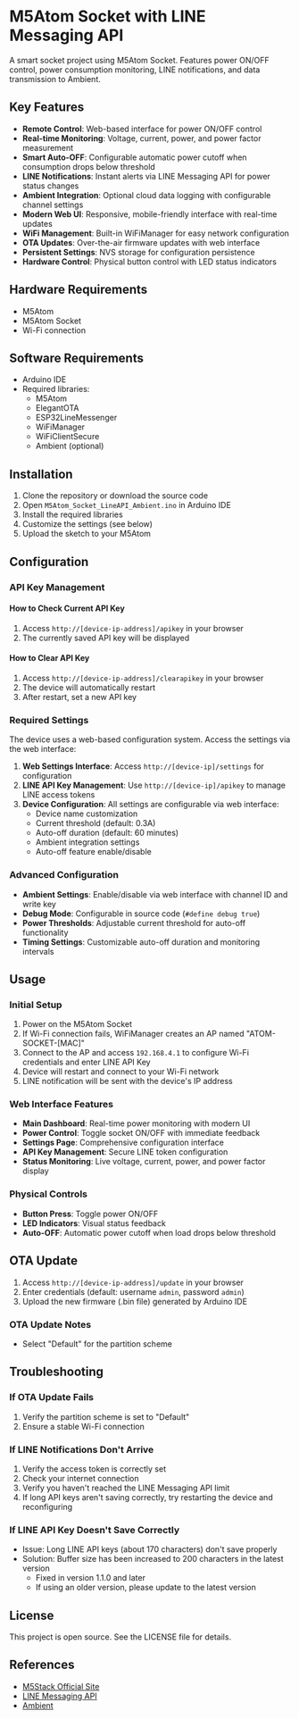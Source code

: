 # M5Atom Socket with LINE Messaging API
A smart socket project using M5Atom Socket. Features power ON/OFF control, power consumption monitoring, LINE notifications, and data transmission to Ambient.

## Key Features

- **Remote Control**: Web-based interface for power ON/OFF control
- **Real-time Monitoring**: Voltage, current, power, and power factor measurement
- **Smart Auto-OFF**: Configurable automatic power cutoff when consumption drops below threshold
- **LINE Notifications**: Instant alerts via LINE Messaging API for power status changes
- **Ambient Integration**: Optional cloud data logging with configurable channel settings
- **Modern Web UI**: Responsive, mobile-friendly interface with real-time updates
- **WiFi Management**: Built-in WiFiManager for easy network configuration
- **OTA Updates**: Over-the-air firmware updates with web interface
- **Persistent Settings**: NVS storage for configuration persistence
- **Hardware Control**: Physical button control with LED status indicators

## Hardware Requirements

- M5Atom
- M5Atom Socket
- Wi-Fi connection

## Software Requirements

- Arduino IDE
- Required libraries:
  - M5Atom
  - ElegantOTA
  - ESP32LineMessenger
  - WiFiManager
  - WiFiClientSecure
  - Ambient (optional)

## Installation

1. Clone the repository or download the source code
2. Open `M5Atom_Socket_LineAPI_Ambient.ino` in Arduino IDE
3. Install the required libraries
4. Customize the settings (see below)
5. Upload the sketch to your M5Atom

## Configuration

### API Key Management

#### How to Check Current API Key

1. Access `http://[device-ip-address]/apikey` in your browser
2. The currently saved API key will be displayed

#### How to Clear API Key

1. Access `http://[device-ip-address]/clearapikey` in your browser
2. The device will automatically restart
3. After restart, set a new API key

### Required Settings

The device uses a web-based configuration system. Access the settings via the web interface:

1. **Web Settings Interface**: Access `http://[device-ip]/settings` for configuration
2. **LINE API Key Management**: Use `http://[device-ip]/apikey` to manage LINE access tokens
3. **Device Configuration**: All settings are configurable via web interface:
   - Device name customization
   - Current threshold (default: 0.3A)
   - Auto-off duration (default: 60 minutes)
   - Ambient integration settings
   - Auto-off feature enable/disable

### Advanced Configuration

- **Ambient Settings**: Enable/disable via web interface with channel ID and write key
- **Debug Mode**: Configurable in source code (`#define debug true`)
- **Power Thresholds**: Adjustable current threshold for auto-off functionality
- **Timing Settings**: Customizable auto-off duration and monitoring intervals

## Usage

### Initial Setup
1. Power on the M5Atom Socket
2. If Wi-Fi connection fails, WiFiManager creates an AP named "ATOM-SOCKET-[MAC]"
3. Connect to the AP and access `192.168.4.1` to configure Wi-Fi credentials and enter LINE API Key
4. Device will restart and connect to your Wi-Fi network
5. LINE notification will be sent with the device's IP address

### Web Interface Features
- **Main Dashboard**: Real-time power monitoring with modern UI
- **Power Control**: Toggle socket ON/OFF with immediate feedback
- **Settings Page**: Comprehensive configuration interface
- **API Key Management**: Secure LINE token configuration
- **Status Monitoring**: Live voltage, current, power, and power factor display

### Physical Controls
- **Button Press**: Toggle power ON/OFF
- **LED Indicators**: Visual status feedback
- **Auto-OFF**: Automatic power cutoff when load drops below threshold

## OTA Update

1. Access `http://[device-ip-address]/update` in your browser
2. Enter credentials (default: username `admin`, password `admin`)
3. Upload the new firmware (.bin file) generated by Arduino IDE

### OTA Update Notes

- Select "Default" for the partition scheme

## Troubleshooting

### If OTA Update Fails

1. Verify the partition scheme is set to "Default"
2. Ensure a stable Wi-Fi connection

### If LINE Notifications Don't Arrive

1. Verify the access token is correctly set
2. Check your internet connection
3. Verify you haven't reached the LINE Messaging API limit
4. If long API keys aren't saving correctly, try restarting the device and reconfiguring

### If LINE API Key Doesn't Save Correctly

- Issue: Long LINE API keys (about 170 characters) don't save properly
- Solution: Buffer size has been increased to 200 characters in the latest version
  - Fixed in version 1.1.0 and later
  - If using an older version, please update to the latest version

## License

This project is open source. See the LICENSE file for details.

## References

- [M5Stack Official Site](https://m5stack.com/)
- [LINE Messaging API](https://developers.line.biz/en/services/messaging-api/)
- [Ambient](https://ambidata.io/)
